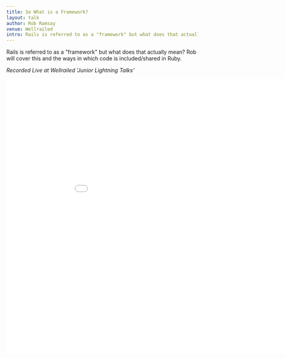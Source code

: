 ```yaml
---
title: So What is a Framework?
layout: talk
author: Rob Ramsay
venue: Wellrailed
intro: Rails is referred to as a "framework" but what does that actually mean?
---
```


Rails is referred to as a "framework" but what does that actually mean?
Rob will cover this and the ways in which code is included/shared in Ruby.

_Recorded Live at Wellrailed 'Junior Lightning Talks'_

<iframe width="960" height="720" src="//www.youtube.com/embed/-koZsOlom4U?rel=0" frameborder="0" allowfullscreen></iframe>
